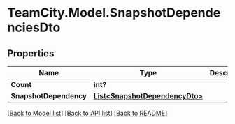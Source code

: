 # TeamCity.Model.SnapshotDependenciesDto
## Properties

Name | Type | Description | Notes
------------ | ------------- | ------------- | -------------
**Count** | **int?** |  | [optional] 
**SnapshotDependency** | [**List&lt;SnapshotDependencyDto&gt;**](SnapshotDependencyDto.md) |  | [optional] 

[[Back to Model list]](../README.md#documentation-for-models) [[Back to API list]](../README.md#documentation-for-api-endpoints) [[Back to README]](../README.md)

